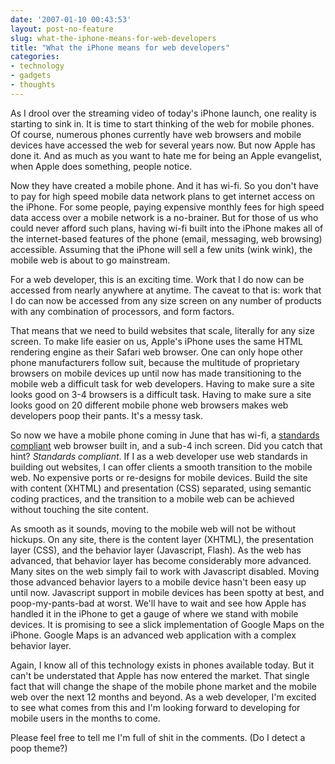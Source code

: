 ```yaml
---
date: '2007-01-10 00:43:53'
layout: post-no-feature
slug: what-the-iphone-means-for-web-developers
title: "What the iPhone means for web developers"
categories:
- technology
- gadgets
- thoughts
---
```


As I drool over the streaming video of today's iPhone launch, one reality is starting to sink in. It is time to start thinking of the web for mobile phones. Of course, numerous phones currently have web browsers and mobile devices have accessed the web for several years now. But now Apple has done it. And as much as you want to hate me for being an Apple evangelist, when Apple does something, people notice.

Now they have created a mobile phone. And it has wi-fi. So you don't have to pay for high speed mobile data network plans to get internet access on the iPhone. For some people, paying expensive monthly fees for high speed data access over a mobile network is a no-brainer. But for those of us who could never afford such plans, having wi-fi built into the iPhone makes all of the internet-based features of the phone (email, messaging, web browsing) accessible. Assuming that the iPhone will sell a few units (wink wink), the mobile web is about to go mainstream.

For a web developer, this is an exciting time. Work that I do now can be accessed from nearly anywhere at anytime. The caveat to that is: work that I do can now be accessed from any size screen on any number of products with any combination of processors, and form factors.

That means that we need to build websites that scale, literally for any size screen. To make life easier on us, Apple's iPhone uses the same HTML rendering engine as their Safari web browser. One can only hope other phone manufacturers follow suit, because the multitude of proprietary browsers on mobile devices up until now has made transitioning to the mobile web a difficult task for web developers. Having to make sure a site looks good on 3-4 browsers is a difficult task. Having to make sure a site looks good on 20 different mobile phone web browsers makes web developers poop their pants. It's a messy task.

So now we have a mobile phone coming in June that has wi-fi, a [standards compliant](http://webstandards.org/) web browser built in, and a sub-4 inch screen. Did you catch that hint? _Standards compliant_. If I as a web developer use web standards in building out websites, I can offer clients a smooth transition to the mobile web. No expensive ports or re-designs for mobile devices. Build the site with content (XHTML) and presentation (CSS) separated, using semantic coding practices, and the transition to a mobile web can be achieved without touching the site content.

As smooth as it sounds, moving to the mobile web will not be without hickups. On any site, there is the content layer (XHTML), the presentation layer (CSS), and the behavior layer (Javascript, Flash). As the web has advanced, that behavior layer has become considerably more advanced. Many sites on the web simply fail to work with Javascript disabled. Moving those advanced behavior layers to a mobile device hasn't been easy up until now. Javascript support in mobile devices has been spotty at best, and poop-my-pants-bad at worst. We'll have to wait and see how Apple has handled it in the iPhone to get a gauge of where we stand with mobile devices. It is promising to see a slick implementation of Google Maps on the iPhone. Google Maps is an advanced web application with a complex behavior layer.

Again, I know all of this technology exists in phones available today. But it can't be understated that Apple has now entered the market. That single fact that will change the shape of the mobile phone market and the mobile web over the next 12 months and beyond. As a web developer, I'm excited to see what comes from this and I'm looking forward to developing for mobile users in the months to come.

Please feel free to tell me I'm full of shit in the comments. (Do I detect a poop theme?)